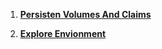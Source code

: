 1. **[Persisten Volumes And Claims](./Expolore-Environment-Environment.md)**

2. **[Explore Envionment](./Explore-CNI.md)**
